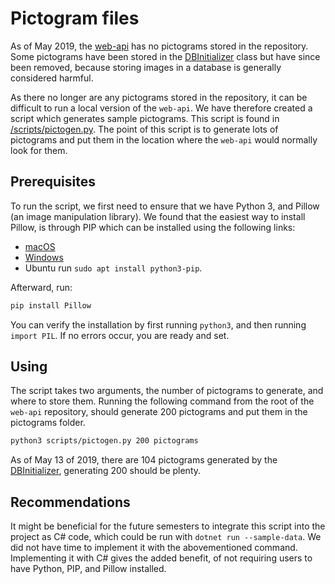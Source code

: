# Pictogram files

As of May 2019, the [web-api](https://github.com/aau-giraf/web-api) has no pictograms stored in the repository. Some pictograms have been stored in the [DBInitializer](https://github.com/aau-giraf/web-api/blob/develop/GirafRest/Data/DBInitializer.cs) class but have since been removed, because storing images in a database is generally considered harmful. 

As there no longer are any pictograms stored in the repository, it can be difficult to run a local version of the `web-api`. We have therefore created a script which generates sample pictograms. This script is found in [/scripts/pictogen.py](https://github.com/aau-giraf/web-api/blob/develop/scripts/pictogen.py). The point of this script is to generate lots of pictograms and put them in the location where the `web-api` would normally look for them.

## Prerequisites

To run the script, we first need to ensure that we have Python 3, and Pillow (an image manipulation library). We found that the easiest way to install Pillow, is through PIP which can be installed using the following links:

* [macOS](https://evansdianga.com/install-pip-osx/)
* [Windows](https://vgkits.org/blog/pip3-windows-howto/)
* Ubuntu run `sudo apt install python3-pip`.

Afterward, run:

```bash
pip install Pillow
```

You can verify the installation by first running `python3`, and then running `import PIL`. If no errors occur, you are ready and set.

## Using

The script takes two arguments, the number of pictograms to generate, and where to store them. Running the following command from the root of the `web-api` repository, should generate 200 pictograms and put them in the pictograms folder.

```bash
python3 scripts/pictogen.py 200 pictograms
```

As of May 13 of 2019, there are 104 pictograms generated by the [DBInitializer](https://github.com/aau-giraf/web-api/blob/develop/GirafRest/Data/DBInitializer.cs), generating 200 should be plenty.

## Recommendations

It might be beneficial for the future semesters to integrate this script into the project as C\# code, which could be run with `dotnet run --sample-data`. We did not have time to implement it with the abovementioned command. Implementing it with C\# gives the added benefit, of not requiring users to have Python, PIP, and Pillow installed.
